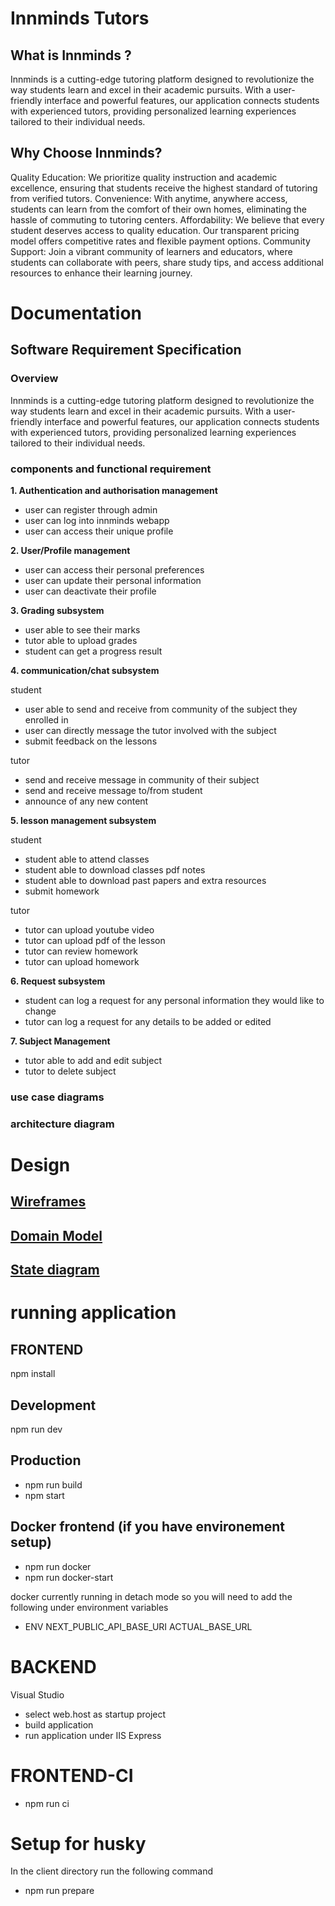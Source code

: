 # Innminds Tutors

## What is Innminds ?

Innminds is a cutting-edge tutoring platform designed to revolutionize the way students learn and excel in their academic pursuits. With a user-friendly interface and powerful features, our application connects students with experienced tutors, providing personalized learning experiences tailored to their individual needs.

## Why Choose Innminds?

Quality Education: We prioritize quality instruction and academic excellence, ensuring that students receive the highest standard of tutoring from verified tutors.
Convenience: With anytime, anywhere access, students can learn from the comfort of their own homes, eliminating the hassle of commuting to tutoring centers.
Affordability: We believe that every student deserves access to quality education. Our transparent pricing model offers competitive rates and flexible payment options.
Community Support: Join a vibrant community of learners and educators, where students can collaborate with peers, share study tips, and access additional resources to enhance their learning journey.


# Documentation

## Software Requirement Specification

### Overview

Innminds is a cutting-edge tutoring platform designed to revolutionize the way students learn and excel in their academic pursuits. With a user-friendly interface and powerful features, our application connects students with experienced tutors, providing personalized learning experiences tailored to their individual needs.

### components and functional requirement

**1. Authentication and authorisation management**
  * user can register through admin
  * user can log into innminds webapp
  * user can access their unique profile

**2. User/Profile management**
 * user can access their personal preferences
 * user can update their personal information
 * user can deactivate their profile
 
**3. Grading subsystem**
 * user able to see their marks
 * tutor able to upload grades
 * student can get a progress result

**4. communication/chat subsystem**

student
 * user able to send and receive from community of the subject they enrolled in
 * user can directly message the tutor involved with the subject
 * submit feedback on the lessons

tutor 
 * send and receive message in community of their subject
 * send and receive message to/from student
 * announce of any new content

**5. lesson management subsystem**

student

 * student able to attend classes
 * student able to download classes pdf notes
 * student able to download past papers and extra resources
 * submit homework

tutor 

 * tutor can upload youtube video
 * tutor can upload pdf of the lesson
 * tutor can review homework
 * tutor can upload homework

**6. Request subsystem**

 * student can log a request for any personal information they would like to change
 * tutor can log a request for any details to be added or edited

**7. Subject Management**

 * tutor able to add and edit subject
 * tutor to delete subject

### use case diagrams

### architecture diagram

# Design

## [Wireframes](https://www.figma.com/file/ATCmuf9e3eFScItIYkp2Zd/innminds-tutors?type=design&node-id=0%3A1&mode=dev&t=KOQnxVDxgaIX0gUm-1)

## [Domain Model](https://viewer.diagrams.net/?tags=%7B%7D&highlight=0000ff&edit=_blank&layers=1&nav=1&title=domainModel.drawio#R7Z1bc%2BOoEoB%2FjR83pbvsx9xmN1XJmVSy10diEVs7kvBBeBzPrz8gga0L%2BDIRwqeKqakZg5Elwaemu2k1E%2F82%2F%2FgVg9XyCSUwm3hO8jHx7yae50VOTP9jNdu6xvXDqK5Z4DThdfuK1%2FQH5JUOr12nCSxbDQlCGUlX7co5Kgo4J606gDHatJu9o6x91hVYwF7F6xxk%2Fdq%2F0oQs69pp6Ozrf4PpYinO7Dr8mxyIxryiXIIEbRpV%2Fv3Ev8UIkfpT%2FnELM9Z7ol%2Fq474ovt1dGIYFOeWAEl%2B%2F3IDnh3XiLuJy%2FdeP376sfuG%2F8h1ka37DJVkn7BfrayZb0RHlJs0zUNDSzTsqyCv%2FxqHl%2BTLNkkewRWt2ISUB82%2BidLNEOP1B24OMfuXSCvo1JnycvYj9WppltyhDmFYUqDrB%2FqBX9mP8NBiW9LBnccNup%2BoJfLQaPoKSiAtEWQZWZfpWXTI7MAd4kRY3iBCU80abZUrg6wrMWZsNxZldCMnFdfOOgpjAD%2BUIuLtxpU8ERDkkeEub8APigKMgHoZoVpc3e7JcQdaySZXPKwGnebH77f2A0w98zM8Y%2F7g3%2FhPvhp3orRq%2B64oBnBaLHg%2B0G0g1nBh9g53xkwwpyNJFQYsZfGeHsX5M6VN2zasJYt1d0t6n53qs2twF%2B5oX3hesCtFj37PqSVqmCWWVjTgigIC3HZErlBak6qvwhv6lvXfrXIWTkF74LS27%2BzL9y5pjcosKei8grYYSUnY2kPEzCBbqR6%2FPylaIztPQEO0GJ0OIrR4a5frtXyppy5oO1sHs3ztLiiFSQs8wKTMFKHN6XxB%2FXZGUdpiVJeYIiaeGCQlUoqTWNajumMAakGKdv0FsARkXENcJDBPiOlFv0GFCNXFepH22RAtUgOx%2BX0tHYl0kMOHjsG%2FziNgIV132LyRky9VNsCao3aHwIyV%2Fs8OvvJAX%2F%2BG%2Fxj7ffTQLW16oNNhrZlvQivuXHxCj39ETKLbiuy8pu%2Fn6wCLZt8xBkXytAKXVjUb1nbPbPaxY0t5BazyHh%2FpR2EhUv4WHgAgDOREYZoCk39tXIhvu6lB6b2DbaMAfhf0vP7OKhgY8C1sacOh2bJZO%2BzA42J5%2BqK9gD97uVj7BYt8o%2Bp2S05dK1iT6vEkUtU2iUEidpiQKJJJIzGnDW0ThYb3Xqr2jzVnnW0gyUvTNWZ6ClAXTZyT2kVVujIAiM5BGBcXrgwKSPC3shKJhQgnbE0o8lRg%2FstEXlAw%2F%2BtPe6M8zUJYviHaLJWBwAjoAhL5Eo4glAEx1%2BVg9lYOEm798pnh4TGlXehHIWZ9kbFhfhS%2BeVy7Irovs%2FDHc%2FFE%2FoWcpGjKAtM0fft8gkaikr7xg8RgXD5l6IcVDl8UiBNe4rpOOF4TCczFOEN%2BfnOYEiSP5yJ7nBOl5LfxpewqKgs7UUl8YP2o%2F%2Bud6U7rniY94U4601%2BNNEYPREF4ZLEtktV8Nuo%2FvdEY4kCg%2FU5lwcnRJJ1%2Fl%2FKczSTq3y0I6Z6762TtLsZHCoU2xUfnaCkSEA4UONNwpwMVbubIq8PikyHScUUlxRTxYD5U%2F0wSiP3DWliSWF6O8yFacx5UsKpt7SU%2BwQfibFS4XA4t09XlUWgKVcBG0%2FLHKEKDm0hfGiyXnYsiR%2BfbGlTOqAErrmrkEPkLjGm6k4GO%2BBOThrsbj1zX9DcvGyGxMjeu0jhHHXcMbl6QgR0XS88XREj%2FcDYZ1zQWnxiepRk9vfJI%2Fa%2FtPZtMjHrXD7fV41IL%2BckBJEObaifWqDe9Vc9uj7DquRO%2BQLSrre3Ej8BQTC1NM%2FwNyaD1rOieX4MJjk4K%2B132Px%2F0HgUWZosIyYpAR42FJgcozzxh5hMWCXRYDJEMWj9HxkLnQxsVD5ZxneDwDAYeVHkbwkDrNxg1%2FdXwT5ksn7mAfTmA66iCITjRtFAOr17KZuu03KfzwsGVzpL2mNy8E1BapM5Eyw5TftouC2RGmDrfXZC33PXDlfAmTtbWVtcRfd8bYj0900e%2Be%2FeEVGZWPnqRELOdYLUaTFqOIsLuUCJSgH5xfs5EAAr%2B%2B33%2Bvbo8Rckcr6CksKEZAMR6AEiiD%2BJsLfZYOI3QYDzcR75w06HiB%2F12zXrE6xuA6hut03hqenhrmqs8fH6re0cCcg0o%2BwGLdf%2BfLSodPSofQkeNyKUqGmLz6WbaSJGXZcUD2ULwjO4UYhMS4ghGrIKk10ZemGLG6qElUzGsbqsW9dQlxTUj1yYIxLhjmA1ldkW917JAievF%2FT4STlBaqLEpXoSjuEylVJUUmpRMdr62ES9p8ryEfy6O%2B15mciZNdr58TBf01XBZZ%2BAxxyUbQWh%2FDWx%2BB11kZcfvzgScNBtLm4QxVS7U5LEuwEK9SSTIMPNUN9rzYTANaJxBF1jW1pSIlSZ9moQpXLqmctbqFQTQk9snIaKhWUTCcp%2FC7hcMgHBKLZGQ4%2BssoeXdmsZrI4H7QjhvUNx%2BWHCqTQdv3XXTLiPOzGI0qI6L%2BGkkrDZZwf8q3n7B46MXDeDRypPJ%2Fkir3bgUHkabhtWjoRcN4JHKkWlub0zm9ITmsN9wAHeYDkaO%2BO%2Fx6tYIAg2JuY%2Fx06J1%2BR%2FEMxBN6VPHU5gKLlGmmllC8DFd%2FtAJiYAERnZ9lalT5ECvfhWPPf%2FUE29gMQ3CYVztVrnO7lmoUDPNKZ9%2FfiSHrKatR6Ijo626N6EhcWeO%2BNhCpQsPvYDnHabWtmbU8tIqI%2BGzFYtyQLZVdKkK2KnEhi9iyecOMkmM82C9Sucm7WocFxSgoxkP94v6CvCqZnFVDPq2GdBP9SPcOGdevEauW3Qub40ezbFDtDnAxfg2VgmpXTAyjYdyrEav0i4XdatcwG8YdG1O3N%2Bb%2Fdzk2dvv2Thqb9l6JLXzl2%2FbWdz1IbLiYlI%2FGhqu2DvrkBjNB3Fl%2FEWkoB95gxuuktwzjERJ2iLysZnaCds8g6mdfezgJ8TP2VxqS7OmJZNfb5A5Odhx0NfDZldP442nhvLcLMd%2BmWi%2Fnl5A%2B65K27Rokh1FvbF1HYdMNzFD3PB7f%2BEiVDEl1XZoTbBmZ%2FHfT9U6g%2FtOUpwrhuqOPq5rawJuGJwo9lbdIb5ot1%2B3mzfK8EcRTf2G0juXuAWQdTwOsf3U1Ou9EE3KXxn54O0FlQ64wYilAH%2FKF8D8pk49bY%2FKTxuRUoWZdig9KGAjWPXlpaBj3Qc1Uq6PlGls6DNNh3As18xR0sHVPi4dhPMwHdc9UQZsrUJYbhBPLh0k%2BTl0Y1ceHKt4b5iDNLBwm4ZDtujYuHGFv0MfMgrMr1O7g%2BJg%2FeDKcK0MoXcdXJjz5GI6TtmY2NTFAJvpZj1Nz1nU2hnqcmmI%2Fs51R4frNnzva3htj14DZ7JKedu8Sn3Yz%2BwN8lp5RlhtdsaZkKmXaVRC0EPrFuWLrXMeWEGnpGeKU3j6LGL1Yl7kqZd4484zrmNEEfmoxebTBO1lsxEY24XR97zy5cewAXYLDiBLzM2x1Fn1bCRRNr%2FqKpffjkkSRA0kvjEFH0%2FLj8CCLR9qfiyItYoRIszk15JZPKIGsxf8A)

## [State diagram](https://viewer.diagrams.net/?tags=%7B%7D&highlight=0000ff&edit=_blank&layers=1&nav=1&title=Untitled%20Diagram.drawio#R7Vzfc5s4EP5r%2FJgbkMB2HlMn%2FTGTzmTGnbumb7KRDSlGnBCxub%2F%2BhBEgEKlJY3tx2zwk1krC4ttvtdpdyAjPNrsPnMT%2BZ%2BbRcIQsbzfCtyOE0NiZyD%2B5JFMS18aFZM0Dr5DZtWAe%2FEeV0FLSNPBo0hgoGAtFEDeFSxZFdCkaMsI52zaHrVjY%2FNaYrKkhmC9JaEr%2FCTzhK6ltWXXHRxqsffXVU1d1bEg5WAkSn3hsq4nw3QjPOGOi%2BLTZzWiYo1fiUsx7%2F0JvtTBOI9Fnwu3nBXn6lD18u4v87NvSuv%2F%2B5dOVusozCVN1w2qxIisRkFeRYMvGO19sQimz5Ud5M3HenwjCxVwQkfevgjCcsZDx%2FURs7X%2FywYKz71TrWa1Uj%2Fp2ygXdvXhbdgWWpBllGyp4JofsKlUUU0qGXav2tlYXViJfU1QpI4og6%2BrKNYbyg4LxFZCiHpB6kmOqybjw2ZpFJLyrpTrUOTqBJORNGKwjKVswIdhGdtDIu8kZnl8kplEhURY0%2FSHsnKWRR%2FObsPaz5G1%2F1RuPeeMvt2ze7vTO20y1itvK76WhuoSlfEkPc85QsbRswtdU%2FGAq7qYCpyERwXNzHV2KVVMfWCC%2FuaYQchsUwuMWN4p1qVktelTL%2BHnGYIMxH%2BU1y82pTR6NGls%2FEHQekz3cW7kDH8ekKtsoTWpqmlRldrpNuaeyqeufMKEmyesx94zFCr8nKkSmLIakgjUNr7aL2hQe9b7X2UUH3w%2BaitPTLsZvtIs3KadkwjC0Yw1POxNQ7dgg2tkF4qv2WfMoslWrJm9ko5P4oVNqdAqpUcdwF2QpAhYZei4Padxnm0Uql%2FEupjyQi6C8lj7Uok5%2FoimVqBPIUuK6H38EX%2BO0j28T1%2FQ1qMPXtH300eB1gXczazxp8d8%2B5HH2LU2RxzYL3NMsHEizGBtmcRPHYbYP%2Brj8PRepR9UBTtcuBOlRk%2FT2pOOAZXWQ3jkV6ScHwPsiGcuHCB2eduwXZ4WuTGj8cbA9dpJpz53ERpBbydSwhpCtA9PBAvB%2FjNqxGTj%2Fx8AOEyo4s1FfMoP6RXsyJP2cMTzrrx8XVD8wyY3L9B%2F9dQoaopXL1DyIyOI8pcdW8leaUPMwdQnR2tQZWrSGoMM1MO%2FTN1eBYL2Pma14KRCrtbKnL18q%2BG0LiOxuK0rD0FEagjlqKVdRu4dHreeQq4Bz%2F25fAwGNNcplagbSHWwP3TwcBB2JYHQpJ6lj0rxvSI3eWjx9G83NmPrG23TE1EOjuW2NhxZxlwcsDcsZp%2FkzGMi6p0nSUQoYwP4w7qoinxc30EjLesX%2BULnP6kB59kgL9Y20EGh5E%2F%2Buxef%2B%2BrFA9XMx5WcQ3YBmKcpl6j65byXZY%2Bli32tfRKLCdTqcz1kTFQ6MIcAnKlDv6jHoRuVcfBlvcs7TQW%2BlggbXzqBqU%2Bc8HfTWD2jtA5mPvv4qHsjGg8uVYwfCGo7J6r45bwya68CwadqGK0GDL%2Bnh675KfetWtZ96wznJtAFx%2FlR%2Fol259XLAdSv9M2m9ZXNg%2BFWZ4qgJVaygptcx3iCY%2FjaWDZptQGY161fxV%2B2I6aqr2nXe0q75UOLfAd1KyS1J%2FAUj3DNgh3giy2qFmi54ntPMtXP6b0qTQTz8alcsGgxg2DyGPhdMS9LFE10W%2FgEauHZC%2FcqGB84sXuavzkYe4UNAzG6%2FHHpVcQ8OMnNXU1wLB1O6Gbdhg0ft2kDtgbNVEJrvRw6BZ%2BCGWV64Y0cTZBjbmY0H93xNkaxqOc51kAhOOg95EKi1jxudaYXzotbhBMpydOeTjkMgm3NCsslm%2FW8dihCv%2Fu8Y%2BO5%2F)




# running application
## FRONTEND
npm install

## Development
npm run dev

## Production
* npm run build
* npm start

## Docker frontend (if you have environement setup)

* npm run docker
* npm run docker-start

docker currently running in detach mode so you will need to add the following under environment variables

* ENV NEXT_PUBLIC_API_BASE_URI ACTUAL_BASE_URL

# BACKEND

Visual Studio
* select web.host as startup project
* build application
* run application under IIS Express

# FRONTEND-CI

* npm run ci

# Setup for husky
In the client directory run the following command
* npm run prepare
  